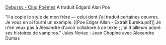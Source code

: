 [Debussy - Cinq Poèmes](https://www.youtube.com/watch?v=8NS7DWGDv1U)
A traduit Edgard Alan Poe

"Il a copié le style de mon frère — celui dont j'ai traduit certaines oeuvres. Je vous en ai fourni un exemple. [[Poe Edgar Allan - Extrait Euréka.pdf]]
Je n'en veux pas à Alexandre d'avoir collaboré à ce texte ; j'ai d'ailleurs adoré ses histoires de vampires."
Jules Noriac : Jean Chopine avec Alexandre Dumas

